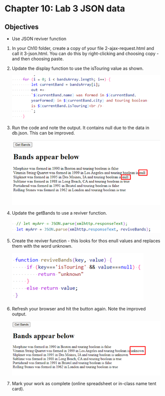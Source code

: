 
# Chapter 10: Lab 3 JSON data

## Objectives

* Use JSON reviver function

1. In your Ch10 folder, create a copy of your file 2-ajax-request.html and call it 3-json.html. You can do this by right-clicking and choosing copy - and then choosing paste.

1. Update the display function to use the isTouring value as shown.

    ![Open in Preview mode to see images](../screenshots/10-3-1-add-is-touring-boolean.png)



1. Run the code and note the output. It contains null due to the data in db.json. This can be improved.

    ![Open in Preview mode to see images](../screenshots/10-3-2-output.png)


1. Update the getBands to use a reviver function.

    ![Open in Preview mode to see images](../screenshots/10-2-5-use-reviver.png)


1. Create the reviver function - this looks for thos enull values and replaces them with the word unknown.

    ![Open in Preview mode to see images](../screenshots/10-2-5-create-reviver.png)


1. Refresh your browser and hit the button again. Note the improved output.

    ![Open in Preview mode to see images](../screenshots/10-3-4-unkown.png)

1. Mark your work as complete (online spreadsheet or in-class name tent card).
